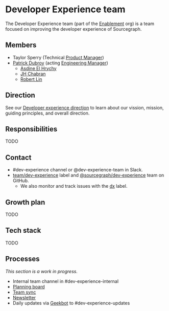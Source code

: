 # Developer Experience team

The Developer Experience team (part of the [Enablement](../index.md) org) is a team focused on improving the developer experience of Sourcegraph.

## Members

- Taylor Sperry (Technical [Product Manager](../../../product/roles/index.md#product-manager))
- [Patrick Dubroy](../../../company/team/index.md#patrick-dubroy-he-him) (acting [Engineering Manager](../../roles.md#engineering-manager))
  - [Asdine El Hrychy](../../../company/team/index.md#asdine-el-hrychy)
  - [JH Chabran](../../../company/team/index.md#jh-chabran-he-him)
  - [Robert Lin](../../../company/team/index.md#robert-lin)

## Direction

See our [Developer experience direction](../../../direction/enablement/dev-experience/index.md) to learn about our vission, mission, guiding principles, and overall direction.

## Responsibilities

TODO

## Contact

- #dev-experience channel or @dev-experience-team in Slack.
- [team/dev-experience](https://github.com/sourcegraph/sourcegraph/labels/team%2Fdev-experience) label and [@sourcegraph/dev-experience](https://github.com/orgs/sourcegraph/teams/dev-experience) team on GitHub.
  - We also monitor and track issues with the [dx](https://github.com/sourcegraph/sourcegraph/labels/dx) label.

## Growth plan

TODO

## Tech stack

TODO

## Processes

_This section is a work in progress._

- Internal team channel in #dev-experience-internal
- [Planning board](https://github.com/orgs/sourcegraph/projects/212)
- [Team sync](https://docs.google.com/document/d/1Lm6GT-F4v9OTa5wxa1-AKLtNwlDkORbbeGjqVd9kWPg/edit)
- [Newsletter](https://docs.google.com/document/d/1O5iUZ3cQ4c7sGhlFHDW2MXpfgLzIPFszN1jgXFUKNRo/edit#)
- Daily updates via [Geekbot](https://app.geekbot.com/dashboard/standup/90468/view/insights) to #dev-experience-updates
